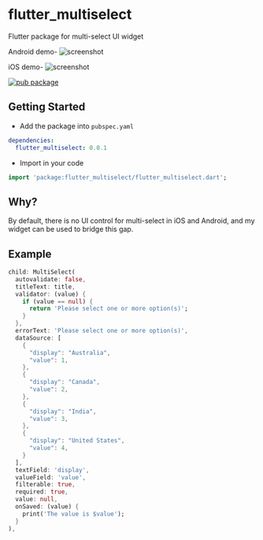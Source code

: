 
# flutter_multiselect

Flutter package for multi-select UI widget

Android demo- 
![screenshot](https://i.imgur.com/hPyxL3V.gif)

iOS demo-
![screenshot](https://i.imgur.com/iGbsfnE.gif)


[![pub package](https://img.shields.io/badge/flutter__multiselect-v0.2.0-green.svg)](https://pub.dartlang.org/packages/flutter_multiselect)


## Getting Started

- Add the package into `pubspec.yaml`

```yaml
dependencies:
  flutter_multiselect: 0.0.1
```

- Import in your code

```dart
import 'package:flutter_multiselect/flutter_multiselect.dart';
```

## Why?

By default, there is no UI control for multi-select in iOS and Android, and my widget can be used to bridge this gap.

## Example
```dart
child: MultiSelect(
  autovalidate: false,
  titleText: title,
  validator: (value) {
    if (value == null) {
      return 'Please select one or more option(s)';
    }
  },
  errorText: 'Please select one or more option(s)',
  dataSource: [
    {
      "display": "Australia",
      "value": 1,
    },
    {
      "display": "Canada",
      "value": 2,
    },
    {
      "display": "India",
      "value": 3,
    },
    {
      "display": "United States",
      "value": 4,
    }
  ],
  textField: 'display',
  valueField: 'value',
  filterable: true,
  required: true,
  value: null,
  onSaved: (value) {
    print('The value is $value');
  }
),
```
